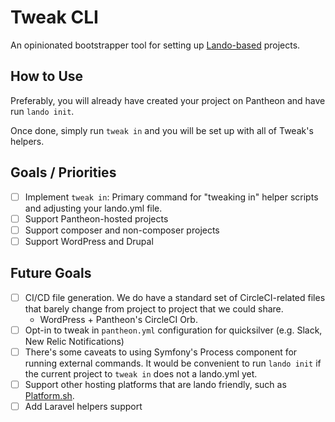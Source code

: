 # Tweak CLI

An opinionated bootstrapper tool for setting up [Lando-based](https://docs.lando.dev/) projects.

## How to Use

Preferably, you will already have created your project on Pantheon and have run `lando init`.

Once done, simply run `tweak in` and you will be set up with all of Tweak's helpers.

## Goals / Priorities

- [ ] Implement `tweak in`: Primary command for "tweaking in" helper scripts and adjusting
your lando.yml file.
- [ ] Support Pantheon-hosted projects
- [ ] Support composer and non-composer projects
- [ ] Support WordPress and Drupal

## Future Goals

- [ ] CI/CD file generation. We do have a standard set of CircleCI-related files that barely change from project to project that we could share.
  - WordPress + Pantheon's CircleCI Orb.
- [ ] Opt-in to tweak in `pantheon.yml` configuration for quicksilver (e.g. Slack, New Relic Notifications)
- [ ] There's some caveats to using Symfony's Process component for running external commands. It would be convenient to run `lando init` if the current project to `tweak in` does not a lando.yml yet.
- [ ] Support other hosting platforms that are lando friendly, such as [Platform.sh](https://platform.sh).
- [ ] Add Laravel helpers support

